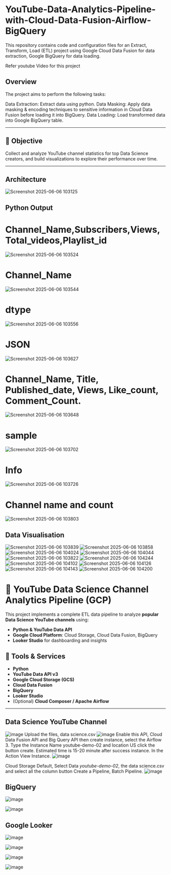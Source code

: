 # YouTube-Data-Analytics-Pipeline-with-Cloud-Data-Fusion-Airflow-BigQuery

This repository contains code and configuration files for an Extract, Transform, Load (ETL) project using Google Cloud Data Fusion for data extraction, Google BigQuery for data loading.

Refer youtube Video for this project

## Overview
The project aims to perform the following tasks:

Data Extraction: Extract data using python.
Data Masking: Apply data masking & encoding techniques to sensitive information in Cloud Data Fusion before loading it into BigQuery.
Data Loading: Load transformed data into Google BigQuery table.

---

## 📌 Objective

Collect and analyze YouTube channel statistics for top Data Science creators, and build visualizations to explore their performance over time.

---

## Architecture
![Screenshot 2025-06-06 103125](https://github.com/user-attachments/assets/9722fa60-8058-4888-8e92-6f5af1d328dd)


## Python Output 

# Channel_Name,Subscribers,Views,Total_videos,Playlist_id
![Screenshot 2025-06-06 103524](https://github.com/user-attachments/assets/e4af0c74-3d89-48b8-b5cb-8c703d0625c7)
# Channel_Name
![Screenshot 2025-06-06 103544](https://github.com/user-attachments/assets/ff12f0e1-7d53-4b5f-ab3c-1e6df140bbf2)
# dtype
![Screenshot 2025-06-06 103556](https://github.com/user-attachments/assets/da0bd9b0-f72e-4157-9bb5-1961c8e616e2)
# JSON
![Screenshot 2025-06-06 103627](https://github.com/user-attachments/assets/e3398308-524c-4315-89a9-c92361247396)
# Channel_Name, Title,	Published_date, Views,	Like_count,	Comment_Count.
![Screenshot 2025-06-06 103648](https://github.com/user-attachments/assets/5b25ca54-bc68-4455-bba8-60a43990ea27)
# sample
![Screenshot 2025-06-06 103702](https://github.com/user-attachments/assets/ea089a72-93e2-4f7f-a3a4-f9146e459576)
# Info
![Screenshot 2025-06-06 103726](https://github.com/user-attachments/assets/ced44089-b4c1-486c-9462-53523e14456c)
# Channel name and count
![Screenshot 2025-06-06 103803](https://github.com/user-attachments/assets/43b90adf-3389-4fdf-afb5-99aa1fc0b837)

## Data Visualisation

![Screenshot 2025-06-06 103839](https://github.com/user-attachments/assets/fbf5e3be-7498-427a-8d4e-c98134363b74)
![Screenshot 2025-06-06 103858](https://github.com/user-attachments/assets/0a58700c-72b6-427a-bc0e-74a53a064d8a)
![Screenshot 2025-06-06 104024](https://github.com/user-attachments/assets/9b13bc37-0f7d-4d68-b337-097573594af7)
![Screenshot 2025-06-06 104044](https://github.com/user-attachments/assets/6691e1e3-5060-4db9-a9bc-ee9565599dd8)
![Screenshot 2025-06-06 103822](https://github.com/user-attachments/assets/c3e81be3-2d62-42d4-ab88-f23a2d3971ba)
![Screenshot 2025-06-06 104244](https://github.com/user-attachments/assets/21c53a58-34f2-4221-9a84-d4ecf76aa7e1)
![Screenshot 2025-06-06 104102](https://github.com/user-attachments/assets/812bd0a7-cb3b-4721-b75b-bc250248291c)
![Screenshot 2025-06-06 104126](https://github.com/user-attachments/assets/ed66446e-879e-46e6-b868-d92a0c6e1441)
![Screenshot 2025-06-06 104143](https://github.com/user-attachments/assets/8030e145-9d4c-4589-973f-aeb6e4b196e5)
![Screenshot 2025-06-06 104200](https://github.com/user-attachments/assets/bca9e046-8bd9-4c70-a3e0-ffed1af60dfe)

# 🎥 YouTube Data Science Channel Analytics Pipeline (GCP)

This project implements a complete ETL data pipeline to analyze **popular Data Science YouTube channels** using:

- **Python & YouTube Data API**
- **Google Cloud Platform**: Cloud Storage, Cloud Data Fusion, BigQuery
- **Looker Studio** for dashboarding and insights



## 🔧 Tools & Services

- **Python**
- **YouTube Data API v3**
- **Google Cloud Storage (GCS)**
- **Cloud Data Fusion**
- **BigQuery**
- **Looker Studio**
- (Optional) **Cloud Composer / Apache Airflow**

---

## Data Science YouTube Channel
![image](https://github.com/user-attachments/assets/51ee3cae-21e1-48c4-b04f-1a71c18ce3fc)
Upload the files, data science.csv
![image](https://github.com/user-attachments/assets/7fb20430-6ea4-44ef-bf92-ef47d21f07da)
Enable this API, Cloud Data Fusion API and Big Query API then create instance, select the Airflow 3. Type the Instance Name youtube-demo-02 and location US click the button create.
Estimated time is 15-20 minute after success instance. In the Action View Instance.
![image](https://github.com/user-attachments/assets/a46c3869-7f4e-4cd8-a0c4-b57d0e872dff)

Cloud Storage Default, Select Data *youtube-demo-02*, the data science.csv and select all the column button Create a Pipeline, Batch Pipeline.
![image](https://github.com/user-attachments/assets/634a8c5d-e4e3-4fbf-a2b5-a7b2a9385043)

## BigQuery
![image](https://github.com/user-attachments/assets/ea518ac7-7624-48c6-8e63-ac84b19fceb9)

![image](https://github.com/user-attachments/assets/3da01ec6-afc4-4f24-bad3-4326f41b72f6)

## Google Looker
![image](https://github.com/user-attachments/assets/9102627c-ca33-4c70-b307-c20c90511865)

![image](https://github.com/user-attachments/assets/2f652938-1dcb-44b6-9afe-3879f3b23054)

![image](https://github.com/user-attachments/assets/a4a271f0-f4ef-4180-8df9-164732f59137)

![image](https://github.com/user-attachments/assets/76be6e07-280e-4cae-a928-c738ace04498)
